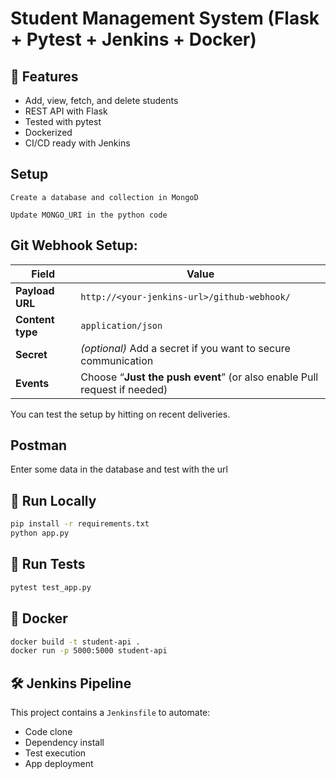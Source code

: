 # Student Management System (Flask + Pytest + Jenkins + Docker)

## 📌 Features
- Add, view, fetch, and delete students
- REST API with Flask
- Tested with pytest
- Dockerized
- CI/CD ready with Jenkins

## Setup

```
Create a database and collection in MongoD

Update MONGO_URI in the python code

```

## Git Webhook Setup:

| Field            | Value                                                                    |
| ---------------- | ------------------------------------------------------------------------ |
| **Payload URL**  | `http://<your-jenkins-url>/github-webhook/`                              |
| **Content type** | `application/json`                                                       |
| **Secret**       | *(optional)* Add a secret if you want to secure communication            |
| **Events**       | Choose “**Just the push event**” (or also enable Pull request if needed) |

You can test the setup by hitting on recent deliveries. 

## Postman


Enter some data in the database and test with the url


## 🚀 Run Locally
```bash
pip install -r requirements.txt
python app.py
```

## 🧪 Run Tests
```bash
pytest test_app.py
```

## 🐳 Docker
```bash
docker build -t student-api .
docker run -p 5000:5000 student-api
```

## 🛠️ Jenkins Pipeline
This project contains a `Jenkinsfile` to automate:
- Code clone
- Dependency install
- Test execution
- App deployment
